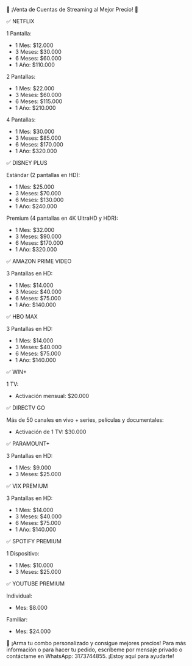
🌟 ¡Venta de Cuentas de Streaming al Mejor Precio! 🌟

✅ NETFLIX

1 Pantalla:

- 1 Mes: $12.000
- 3 Meses: $30.000
- 6 Meses: $60.000
- 1 Año: $110.000

2 Pantallas:

- 1 Mes: $22.000
- 3 Meses: $60.000
- 6 Meses: $115.000
- 1 Año: $210.000

4 Pantallas:

- 1 Mes: $30.000
- 3 Meses: $85.000
- 6 Meses: $170.000
- 1 Año: $320.000


✅ DISNEY PLUS

Estándar (2 pantallas en HD):

- 1 Mes: $25.000
- 3 Meses: $70.000
- 6 Meses: $130.000
- 1 Año: $240.000

Premium (4 pantallas en 4K UltraHD y HDR):

- 1 Mes: $32.000
- 3 Meses: $90.000
- 6 Meses: $170.000
- 1 Año: $320.000


✅ AMAZON PRIME VIDEO

3 Pantallas en HD:

- 1 Mes: $14.000
- 3 Meses: $40.000
- 6 Meses: $75.000
- 1 Año: $140.000


✅ HBO MAX

3 Pantallas en HD:

- 1 Mes: $14.000
- 3 Meses: $40.000
- 6 Meses: $75.000
- 1 Año: $140.000


✅ WIN+

1 TV:

- Activación mensual: $20.000


✅ DIRECTV GO

Más de 50 canales en vivo + series, películas y documentales:

- Activación de 1 TV: $30.000


✅ PARAMOUNT+

3 Pantallas en HD:

- 1 Mes: $9.000
- 3 Meses: $25.000


✅ VIX PREMIUM

3 Pantallas en HD:

- 1 Mes: $14.000
- 3 Meses: $40.000
- 6 Meses: $75.000
- 1 Año: $140.000


✅ SPOTIFY PREMIUM

1 Dispositivo:

- 1 Mes: $10.000
- 3 Meses: $25.000


✅ YOUTUBE PREMIUM

Individual:

- Mes: $8.000

Familiar:

- Mes: $24.000


📲 ¡Arma tu combo personalizado y consigue mejores precios!
Para más información o para hacer tu pedido, escríbeme por mensaje privado o contáctame en WhatsApp: 3173744855. ¡Estoy aquí para ayudarte!

